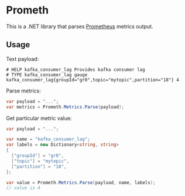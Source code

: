# Prometh

This is a .NET library that parses [Prometheus](http://prometheus.io/) metrics output.

## Usage

Text payload:

```
# HELP kafka_consumer_lag Provides kafka consumer lag
# TYPE kafka_consumer_lag gauge
kafka_consumer_lag{groupId="gr0",topic="mytopic",partition="18"} 4
```

Parse metrics:

```cs
var payload = "...";
var metrics = Prometh.Metrics.Parse(payload);
```

Get particular metric value:

```cs
var payload = "...";

var name = "kafka_consumer_lag";
var labels = new Dictionary<string, string>
{
  ["groupId"] = "gr0",
  ["topic"] = "mytopic",
  ["partition"] = "18",
};

var value = Prometh.Metrics.Parse(payload, name, labels);
// value is 4
```